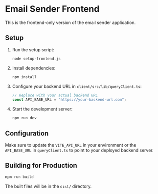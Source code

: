
# Email Sender Frontend

This is the frontend-only version of the email sender application.

## Setup

1. Run the setup script:
   ```bash
   node setup-frontend.js
   ```

2. Install dependencies:
   ```bash
   npm install
   ```

3. Configure your backend URL in `client/src/lib/queryClient.ts`:
   ```typescript
   // Replace with your actual backend URL
   const API_BASE_URL = "https://your-backend-url.com";
   ```

4. Start the development server:
   ```bash
   npm run dev
   ```

## Configuration

Make sure to update the `VITE_API_URL` in your environment or the `API_BASE_URL` in `queryClient.ts` to point to your deployed backend server.

## Building for Production

```bash
npm run build
```

The built files will be in the `dist/` directory.
